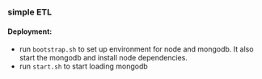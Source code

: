 ### simple ETL

#### Deployment:
- run `bootstrap.sh` to set up environment for node and mongodb. It also start the mongodb and install node dependencies.
- run `start.sh` to start loading mongodb
